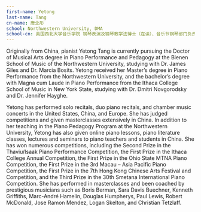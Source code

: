 ```yaml
---
first-name: Yetong
last-name: Tang
cn-name: 唐业彤
school: Northwestern University, DMA
school-cn: 美国西北大学音乐学院 钢琴表演及钢琴教学法博士（在读）、音乐节钢琴部门负责人及艺术总监助理
---
```

Originally from China, pianist Yetong Tang is currently pursuing the Doctor of Musical Arts degree in Piano Performance and Pedagogy at the Bienen School of Music of the Northwestern University, studying with Dr. James Giles and Dr. Marcia Bosits. Yetong received her Master’s degree in Piano Performance from the Northwestern University, and the bachelor’s degree with Magna cum Laude in Piano Performance from the Ithaca College School of Music in New York State, studying with Dr. Dmitri Novgorodsky and Dr. Jennifer Hayghe.

Yetong has performed solo recitals, duo piano recitals, and chamber music concerts in the United States, China, and Europe. She has judged competitions and given masterclasses extensively in China. In addition to her teaching in the Piano Pedagogy Program at the Northwestern University, Yetong has also given online piano lessons, piano literature classes, lectures and seminars to piano teachers and students in China. She has won numerous competitions, including the Second Prize in the Thaviu/Isaak Piano Performance Competition, the First Prize in the Ithaca College Annual Competition, the First Prize in the Ohio State MTNA Piano Competition, the First Prize in the 3rd Macau – Asia Pacific Piano Competition, the First Prize in the 7th Hong Kong Chinese Arts Festival and Competition, and the Third Prize in the 30th Smetana International Piano Competition. She has performed in masterclasses and been coached by prestigious musicians such as Boris Berman, Sara Davis Buechner, Kenneth Griffiths, Marc-André Hamelin, Douglas Humpherys, Paul Lewis, Robert McDonald, Jose Ramon Mendez, Logan Skelton, and Christian Tetzlaff.
